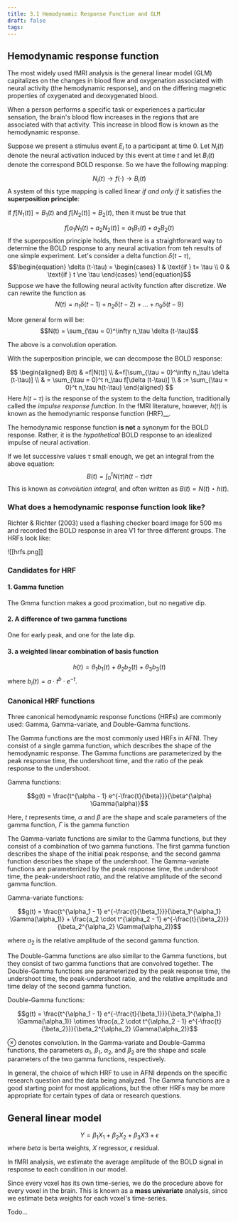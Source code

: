 ```yaml
---
title: 3.1 Hemodynamic Response Function and GLM
draft: false
tags:
---
```

## Hemodynamic response function

The most widely used fMRI analysis is the general linear model (GLM) capitalizes on the changes in blood flow and oxygenation associated with neural activity (the hemodynamic response), and on the differing magnetic properties of oxygenated and deoxygenated blood. 

When a person performs a specific task or experiences a particular sensation, the brain's blood flow increases in the regions that are associated with that activity. This increase in blood flow is known as the hemodynamic response.

Suppose we present a stimulus event $E_i$ to a participant at time 0. Let $N_i(t)$ denote the neural activation induced by this event at time $t$ and let $B_i(t)$ denote the correspond BOLD response. So we have the following mapping:

$$N_i(t) \rightarrow f(\cdot) \rightarrow B_i(t)$$
A system of this type mapping is called linear _if and only if_ it satisfies the __superposition principle__:

if $f[N_1(t)] = B_1(t)$ and $f[N_2(t)] = B_2(t)$, then it must be true that

$$f[a_1N_1(t)+a_2N_2(t)] = a_1B_1(t)+a_2B_2(t)$$ 
If the superposition principle holds, then there is a straightforward way to determine the BOLD response to any neural activation from teh results of one simple experiment. Let's consider a delta function $\delta(t - \tau)$,
$$\begin{equation} 
\delta (t-\tau) = \begin{cases}
1  & \text{if } t= \tau \\
0  & \text{if } t \ne \tau
\end{cases}
\end{equation}$$
Suppose we have the following neural activity function after discretize. We can rewrite the function as 
$$
N(t) = n_1\delta(t-1) + n_2\delta(t-2) + ... + n_9\delta(t-9)
$$

More general form will be:
$$N(t) = \sum_{\tau = 0}^\infty n_\tau \delta (t-\tau)$$

The above is a convolution operation. 


With the superposition principle, we can decompose the BOLD response:

$$
\begin{aligned}
B(t) & =f[N(t)] \\
	&=f[\sum_{\tau = 0}^\infty n_\tau \delta (t-\tau)] \\
	& = \sum_{\tau = 0}^t n_\tau f[\delta (t-\tau)] \\
	& := \sum_{\tau = 0}^t n_\tau h(t-\tau)
\end{aligned}
$$
Here $h(t-\tau)$ is the response of the system to the delta function, traditionally called the _impulse response function_. In the fMRI literature, however, $h(t)$ is known as the hemodynamic response function (HRF)__. 

The hemodynamic response function __is not__ a synonym for the BOLD response. Rather, it is the _hypothetical_ BOLD response to an idealized impulse of neural activation. 

If we let successive values $\tau$  small enough, we get an integral from the above equation:
$$
B(t) = \int_0^t N(\tau)h(t-\tau)d\tau
$$
This is known as _convolution integral_, and often written as $B(t) = N(t) \star h(t)$. 

### What does a hemodynamic response function look like?

Richter & Richter (2003) used a flashing checker board image for 500 ms and recorded the BOLD response in area V1 for three different groups. The HRFs look like:

![[hrfs.png]]

### Candidates for HRF

#### 1. Gamma function

The Gmma function makes a good proximation, but no negative dip. 

#### 2. A difference of two gamma functions
One for early peak, and one for the late dip. 

#### 3. a weighted linear combination of basis function

$$h(t) = \theta_1 b_1(t) + \theta_2 b_2(t) + \theta_3 b_3(t) $$
where $b_i(t) = a\cdot t^b \cdot e^{-t}$. 

### Canonical HRF functions 

Three canonical hemodynamic response functions (HRFs) are commonly used: Gamma, Gamma-variate, and Double-Gamma functions.

The Gamma functions are the most commonly used HRFs in AFNI. They consist of a single gamma function, which describes the shape of the hemodynamic response. The Gamma functions are parameterized by the peak response time, the undershoot time, and the ratio of the peak response to the undershoot.

Gamma functions:

$$g(t) = \frac{t^{\alpha - 1} e^{-\frac{t}{\beta}}}{\beta^{\alpha} \Gamma(\alpha)}$$

Here, $t$ represents time, $\alpha$ and $\beta$ are the shape and scale parameters of the gamma function, $\Gamma$ is the gamma function

The Gamma-variate functions are similar to the Gamma functions, but they consist of a combination of two gamma functions. The first gamma function describes the shape of the initial peak response, and the second gamma function describes the shape of the undershoot. The Gamma-variate functions are parameterized by the peak response time, the undershoot time, the peak-undershoot ratio, and the relative amplitude of the second gamma function.

Gamma-variate functions:

$$g(t) = \frac{t^{\alpha_1 - 1} e^{-\frac{t}{\beta_1}}}{\beta_1^{\alpha_1} \Gamma(\alpha_1)} + \frac{a_2 \cdot t^{\alpha_2 - 1} e^{-\frac{t}{\beta_2}}}{\beta_2^{\alpha_2} \Gamma(\alpha_2)}$$

where $a_2$ is the relative amplitude of the second gamma function. 

The Double-Gamma functions are also similar to the Gamma functions, but they consist of two gamma functions that are convolved together. The Double-Gamma functions are parameterized by the peak response time, the undershoot time, the peak-undershoot ratio, and the relative amplitude and time delay of the second gamma function.

Double-Gamma functions:

$$g(t) = \frac{t^{\alpha_1 - 1} e^{-\frac{t}{\beta_1}}}{\beta_1^{\alpha_1} \Gamma(\alpha_1)} \otimes \frac{a_2 \cdot t^{\alpha_2 - 1} e^{-\frac{t}{\beta_2}}}{\beta_2^{\alpha_2} \Gamma(\alpha_2)}$$

$\otimes$ denotes convolution. In the Gamma-variate and Double-Gamma functions, the parameters $\alpha_1$, $\beta_1$, $\alpha_2$, and $\beta_2$ are the shape and scale parameters of the two gamma functions, respectively.

In general, the choice of which HRF to use in AFNI depends on the specific research question and the data being analyzed. The Gamma functions are a good starting point for most applications, but the other HRFs may be more appropriate for certain types of data or research questions.

## General linear model

$$Y = \beta_1 X_1 + \beta_2 X_2 + \beta_3 X3 + \epsilon $$
where $beta$ is berta weights, $X$ regressor, $\epsilon$ residual. 

In fMRI analysis, we estimate the average amplitude of the BOLD signal in response to each condition in our model. 

Since every voxel has its own time-series, we do the procedure above for every voxel in the brain. This is known as a __mass univariate__ analysis, since we estimate beta weights for each voxel's time-series. 

Todo...